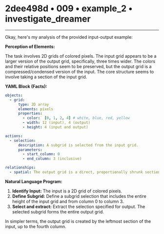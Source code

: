 # 2dee498d • 009 • example_2 • investigate_dreamer

---
Okay, here's my analysis of the provided input-output example:

**Perception of Elements:**

The task involves 2D grids of colored pixels. The input grid appears to be a larger version of the output grid, specifically, three times wider. The colors and their relative positions seem to be preserved, but the output grid is a compressed/condensed version of the input. The core structure seems to involve taking a section of the input grid.

**YAML Block (Facts):**



```yaml
objects:
  - grid:
      type: 2D array
      elements: pixels
      properties:
        - color:  [0, 1, 2, 4] # white, blue, red, yellow
        - width: 12 (input), 4 (output)
        - height: 4 (input and output)

actions:
  - selection:
      description: A subgrid is selected from the input grid.
      parameters:
        - start_column: 0
        - end_column: 3 (inclusive)

relationships:
  - spatial: The output grid is a direct, proportionally shrunk section of the input grid, taking every third column starting at column 0.

```



**Natural Language Program:**

1.  **Identify Input:** The input is a 2D grid of colored pixels.
2.  **Define Subgrid:** Define a subgrid selection that includes the entire height of the input grid and from column 0 to column 3.
3.  **Select and extract:** Extract the selection specified for output. The selected subgrid forms the entire output grid.

In simpler terms, the output grid is created by the leftmost section of the input, up to the fourth column.

